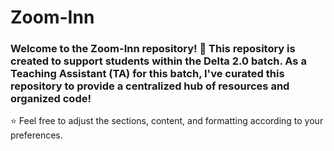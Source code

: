 # Zoom-Inn

### Welcome to the Zoom-Inn repository! 🚀 This repository is created to support students within the Delta 2.0 batch. As a Teaching Assistant (TA) for this batch, I've curated this repository to provide a centralized hub of resources and organized code!

⭐ Feel free to adjust the sections, content, and formatting according to your preferences.
